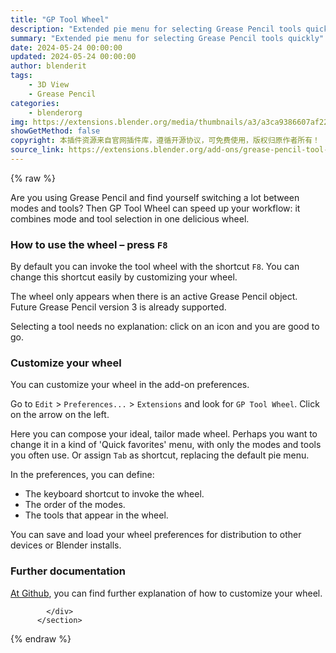 ```yaml
---
title: "GP Tool Wheel"
description: "Extended pie menu for selecting Grease Pencil tools quickly"
summary: "Extended pie menu for selecting Grease Pencil tools quickly"
date: 2024-05-24 00:00:00
updated: 2024-05-24 00:00:00
author: blenderit
tags: 
    - 3D View
    - Grease Pencil
categories:
    - blenderorg
img: https://extensions.blender.org/media/thumbnails/a3/a3ca9386607af227680d0f84464a4550db5d8ea09d3b55c9eb3716ccb50ab283_640x360.webp
showGetMethod: false
copyright: 本插件资源来自官网插件库，遵循开源协议，可免费使用，版权归原作者所有！
source_link: https://extensions.blender.org/add-ons/grease-pencil-tool-wheel/
---
```


{% raw %}
<section id="about" class="mt-3">
            <div class="box style-rich-text">
              <p>Are you using Grease Pencil and find yourself switching a lot between modes and tools? Then GP Tool Wheel can speed up your workflow: it combines mode and tool selection in one delicious wheel.</p>
<h3>How to use the wheel – press <code>F8</code></h3>
<p>By default you can invoke the tool wheel with the shortcut <code>F8</code>. You can change this shortcut easily by customizing your wheel.</p>
<p>The wheel only appears when there is an active Grease Pencil object. Future Grease Pencil version 3 is already supported.</p>
<p>Selecting a tool needs no explanation: click on an icon and you are good to go.</p>
<h3>Customize your wheel</h3>
<p>You can customize your wheel in the add-on preferences.</p>
<p>Go to <code>Edit</code> &gt; <code>Preferences...</code> &gt; <code>Extensions</code> and look for <code>GP Tool Wheel</code>. Click on the arrow on the left.</p>
<p>Here you can compose your ideal, tailor made wheel. Perhaps you want to change it in a kind of 'Quick favorites' menu, with only the modes and tools you often use. Or assign <code>Tab</code> as shortcut, replacing the default pie menu.</p>
<p>In the preferences, you can define:</p>
<ul>
<li>The keyboard shortcut to invoke the wheel.</li>
<li>The order of the modes.</li>
<li>The tools that appear in the wheel.</li>
</ul>
<p>You can save and load your wheel preferences for distribution to other devices or Blender installs.</p>
<h3>Further documentation</h3>
<p><a rel="nofollow noopener noreferrer external" target="_blank" href="https://github.com/SietseB/GP-Tool-Wheel">At Github</a>, you can find further explanation of how to customize your wheel.</p>

            </div>
          </section>
<div style="display: none">blenderorg</div>
{% endraw %}